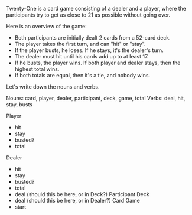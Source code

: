 Twenty-One is a card game consisting of a dealer and a player, where the participants
try to get as close to 21 as possible without going over.

Here is an overview of the game:
  - Both participants are initially dealt 2 cards from a 52-card deck.
  - The player takes the first turn, and can "hit" or "stay".
  - If the player busts, he loses. If he stays, it's the dealer's turn.
  - The dealer must hit until his cards add up to at least 17.
  - If he busts, the player wins. If both player and dealer stays, then the highest total wins.
  - If both totals are equal, then it's a tie, and nobody wins.

Let's write down the nouns and verbs.

Nouns: card, player, dealer, participant, deck, game, total
Verbs: deal, hit, stay, busts

Player
  - hit
  - stay
  - busted?
  - total

Dealer
  - hit
  - stay
  - busted?
  - total
  - deal (should this be here, or in Deck?)
Participant
Deck
  - deal (should this be here, or in Dealer?)
Card
Game
- start
